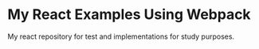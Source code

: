# My React Examples Using Webpack

My react repository for test and implementations for study purposes.